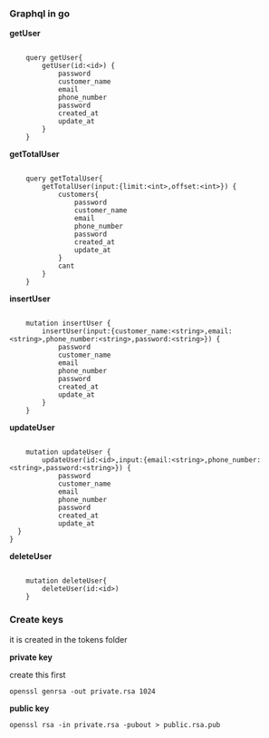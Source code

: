 ### Graphql in go

**getUser**

```

    query getUser{
        getUser(id:<id>) {
            password
    	    customer_name
  		    email
  		    phone_number
  		    password
  		    created_at
  		    update_at
        }
    }
```

**getTotalUser**

```

    query getTotalUser{
        getTotalUser(input:{limit:<int>,offset:<int>}) {
			customers{
                password
    		    customer_name
  			    email
  			    phone_number
  			    password
  			    created_at
  			    update_at
            }
  		    cant
        }
    }

```

**insertUser**

```

    mutation insertUser {
        insertUser(input:{customer_name:<string>,email:<string>,phone_number:<string>,password:<string>}) {
    	    password
    	    customer_name
  		    email
  		    phone_number
  		    password
  		    created_at
  		    update_at
        }
    }

```
**updateUser**

```

    mutation updateUser {
        updateUser(id:<id>,input:{email:<string>,phone_number:<string>,password:<string>}) {
    	    password
    	    customer_name
  		    email
  		    phone_number
  		    password
  		    created_at
  		    update_at
  }
}

```
**deleteUser**


```

    mutation deleteUser{
        deleteUser(id:<id>) 
    }

```

### Create keys

it is created in the tokens folder

**private key**

create this first

`openssl genrsa -out private.rsa 1024`

**public key**

`openssl rsa -in private.rsa -pubout > public.rsa.pub`



